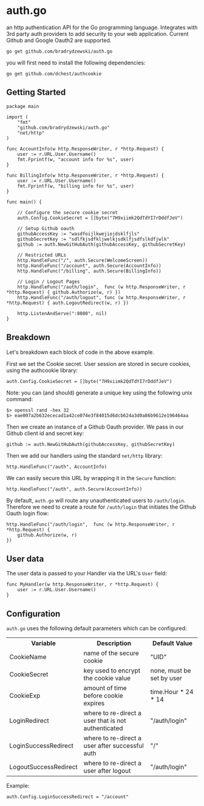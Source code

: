 # auth.go
an http authentication API for the Go programming language. Integrates with 3rd party auth providers to add security to your web application. Current Github and Google Oauth2 are supported.

    go get github.com/bradrydzewski/auth.go
    
you will first need to install the following dependencies:

    go get github.com/dchest/authcookie

## Getting Started

    package main

    import (
        "fmt"
        "github.com/bradrydzewski/auth.go"
        "net/http"
    )

    func AccountInfo(w http.ResponseWriter, r *http.Request) {
        user := r.URL.User.Username()
        fmt.Fprintf(w, "account info for %s", user)
    }
    
    func BillingInfo(w http.ResponseWriter, r *http.Request) {
        user := r.URL.User.Username()
        fmt.Fprintf(w, "billing info for %s", user)
    }

    func main() {

        // Configure the secure cookie secret
        auth.Config.CookieSecret = []byte("7H9xiimk2QdTdYI7rDddfJeV")
        
        // Setup Github oauth
        githubAccessKey := "wasdfoijlkwejiojdsklfjls"
        githubSecretKey := "sdlfkjsdfkljwelkjsdklfjsdfslkdfjwlk"
        github := auth.NewGitHubAuth(githubAccessKey, githubSecretKey)
        
        // Restricted URLs
        http.HandleFunc("/", auth.Secure(WelcomeScreen))
        http.HandleFunc("/account", auth.Secure(AccountInfo))
        http.HandleFunc("/billing", auth.Secure(BillingInfo))
        
        // Login / Logout Pages
        http.HandleFunc("/auth/login",  func (w http.ResponseWriter, r *http.Request) { github.Authorize(w, r) })
        http.HandleFunc("/auth/logout", func (w http.ResponseWriter, r *http.Request) { auth.LogoutRedirect(w, r) })

        http.ListenAndServe(":8080", nil)
    }

## Breakdown
Let's breakdown each block of code in the above example.

First we set the Cookie secret. User session are stored in secure cookies, using the authcookie library:

    auth.Config.CookieSecret = []byte("7H9xiimk2QdTdYI7rDddfJeV")

Note: you can (and should) generate a unique key using the following unix command:

    $> openssl rand -hex 32
    $> eae007a2b632ececad1a42ce074e3f84015d6dcb624a3d0a86b9612e196464aa

Then we create an instance of a Github Oauth provider. We pass in our Github client id and secret key:

    github := auth.NewGitHubAuth(githubAccessKey, githubSecretKey)

Then we add our handlers using the standard `net/http` library:

    http.HandleFunc("/auth", AccountInfo)
    
We can easily secure this URL by wrapping it in the `Secure` function:

    http.HandleFunc("/auth", auth.Secure(AccountInfo))
    
By default, `auth.go` will route any unauthenticated users to `/auth/login`. Therefore we need to create a route for `/auth/login` that initiates the Github Oauth login flow:

    http.HandleFunc("/auth/login",  func (w http.ResponseWriter, r *http.Request) {
        github.Authorize(w, r)
    })
    
## User data
The user data is passed to your Handler via the URL's `User` field:

    func MyHandler(w http.ResponseWriter, r *http.Request) {
        user := r.URL.User.Username()
    }
    
## Configuration
`auth.go` uses the following default parameters which can be configured:

<table>
<tr>
 <th>Variable</th>
 <th>Description</th>
 <th>Default Value</th>
</tr>
<tr>
 <td>CookieName</td>
 <td>name of the secure cookie</td>
 <td>"UID"</td>
</tr>
<tr>
 <td>CookieSecret</td>
 <td>key used to encrypt the cookie value</td>
 <td>none, must be set by user</td>
</tr>
<tr>
 <td>CookieExp</td>
 <td>amount of time before cookie expires</td>
 <td>time.Hour * 24 * 14</td>
</tr>
<tr>
 <td>LoginRedirect</td>
 <td>where to re-direct a user that is not authenticated</td>
 <td>"/auth/login"</td>
</tr>
<tr>
 <td>LoginSuccessRedirect</td>
 <td>where to re-direct a user after successful auth</td>
 <td>"/"</td>
</tr>
<tr>
 <td>LogoutSuccessRedirect</td>
 <td>where to re-direct a user after logout</td>
 <td>"/auth/login"</td>
</tr>
</table>

Example:

    auth.Config.LoginSuccessRedirect = "/account"